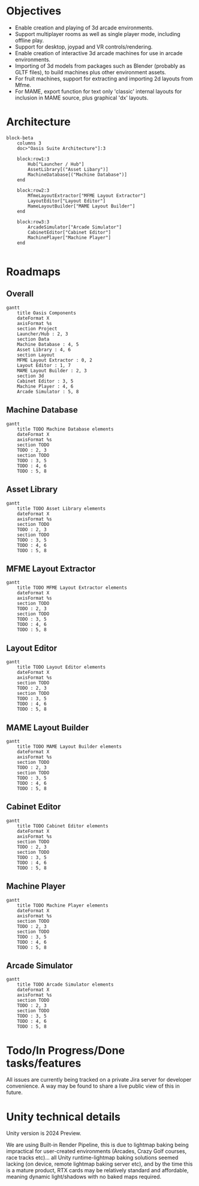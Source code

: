 # Objectives
- Enable creation and playing of 3d arcade environments.
- Support multiplayer rooms as well as single player mode, including offline play. 
- Support for desktop, joypad and VR controls/rendering.
- Enable creation of interactive 3d arcade machines for use in arcade environments.
- Importing of 3d models from packages such as Blender (probably as GLTF files), to build machines plus other environment assets.
- For fruit machines, support for extracting and importing 2d layouts from Mfme.
- For MAME, export function for text only 'classic' internal layouts for inclusion in MAME source, plus graphical 'dx' layouts.

# Architecture
<!-- Mermaid diagram tools/info:
    https://docs.github.com/en/get-started/writing-on-github/working-with-advanced-formatting/creating-diagrams
    https://mermaid.js.org/intro/
    And a live editor for quick testing here: https://mermaid.live/
-->

```mermaid
block-beta
    columns 3
    doc>"Oasis Suite Architecture"]:3

    block:row1:3
        Hub["Launcher / Hub"]
        AssetLibrary[("Asset Libary")]
        MachineDatabase[("Machine Database")]
    end

    block:row2:3
        MfmeLayoutExtractor["MFME Layout Extractor"]
        LayoutEditor["Layout Editor"]
        MameLayoutBuilder["MAME Layout Builder"]
    end

    block:row3:3
        ArcadeSimulator["Arcade Simulator"]
        CabinetEditor["Cabinet Editor"]
        MachinePlayer["Machine Player"]
    end
    
```

# Roadmaps

## Overall
```mermaid
gantt
    title Oasis Components
    dateFormat X
    axisFormat %s
    section Project
    Launcher/Hub : 2, 3        
    section Data
    Machine Database : 4, 5    
    Asset Library : 4, 6    
    section Layout
    MFME Layout Extractor : 0, 2    
    Layout Editor : 1, 7    
    MAME Layout Builder : 2, 3     
    section 3d
    Cabinet Editor : 3, 5    
    Machine Player : 4, 6    
    Arcade Simulator : 5, 8    
```
## Machine Database
```mermaid
gantt
    title TODO Machine Database elements
    dateFormat X
    axisFormat %s
    section TODO
    TODO : 2, 3        
    section TODO
    TODO : 3, 5    
    TODO : 4, 6    
    TODO : 5, 8    
```
## Asset Library
```mermaid
gantt
    title TODO Asset Library elements
    dateFormat X
    axisFormat %s
    section TODO
    TODO : 2, 3        
    section TODO
    TODO : 3, 5    
    TODO : 4, 6    
    TODO : 5, 8    
```
## MFME Layout Extractor
```mermaid
gantt
    title TODO MFME Layout Extractor elements
    dateFormat X
    axisFormat %s
    section TODO
    TODO : 2, 3        
    section TODO
    TODO : 3, 5    
    TODO : 4, 6    
    TODO : 5, 8    
```
## Layout Editor
```mermaid
gantt
    title TODO Layout Editor elements
    dateFormat X
    axisFormat %s
    section TODO
    TODO : 2, 3        
    section TODO
    TODO : 3, 5    
    TODO : 4, 6    
    TODO : 5, 8    
```
## MAME Layout Builder
```mermaid
gantt
    title TODO MAME Layout Builder elements
    dateFormat X
    axisFormat %s
    section TODO
    TODO : 2, 3        
    section TODO
    TODO : 3, 5    
    TODO : 4, 6    
    TODO : 5, 8    
```
## Cabinet Editor
```mermaid
gantt
    title TODO Cabinet Editor elements
    dateFormat X
    axisFormat %s
    section TODO
    TODO : 2, 3        
    section TODO
    TODO : 3, 5    
    TODO : 4, 6    
    TODO : 5, 8    
```
## Machine Player
```mermaid
gantt
    title TODO Machine Player elements
    dateFormat X
    axisFormat %s
    section TODO
    TODO : 2, 3        
    section TODO
    TODO : 3, 5    
    TODO : 4, 6    
    TODO : 5, 8    
```
## Arcade Simulator
```mermaid
gantt
    title TODO Arcade Simulator elements
    dateFormat X
    axisFormat %s
    section TODO
    TODO : 2, 3        
    section TODO
    TODO : 3, 5    
    TODO : 4, 6    
    TODO : 5, 8    
```


# Todo/In Progress/Done tasks/features
All issues are currently being tracked on a private Jira server for developer convenience.  A way may be found to share a live public view of this in future.

# Unity technical details
Unity version is 2024 Preview.

We are using Built-in Render Pipeline, this is due to lightmap baking being impractical for user-created environments (Arcades, Crazy Golf courses, race tracks etc)... all Unity runtime-lightmap baking solutions seemed lacking (on device, remote lightmap baking server etc), and by the time this is a mature product, RTX cards may be relatively standard and affordable, meaning dynamic light/shadows with no baked maps required.
